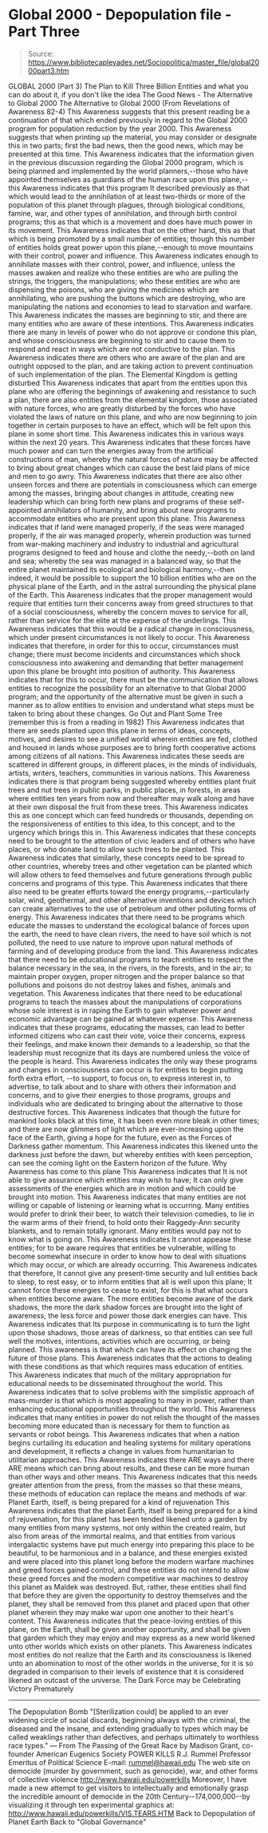 # Global 2000 -  Depopulation file - Part Three

> Source: https://www.bibliotecapleyades.net/Sociopolitica/master_file/global2000part3.htm

GLOBAL 2000 (Part 3)
The Plan to Kill Three
Billion Entities
and what you can do about it, if you don't like the idea
The Good News - The Alternative
to Global 2000
The Alternative to Global 2000
(From Revelations of Awareness 82-4)
This Awareness suggests that this present reading be a continuation of that which ended previously in regard to the Global 2000 program for population reduction by the year 2000. This Awareness suggests that when printing up the material, you may consider or designate this in two parts; first the bad news, then the good news, which may be presented at this time.
This Awareness indicates that the information given in the previous discussion regarding the Global 2000 program, which is being planned and implemented by the world planners,--those who have appointed themselves as guardians of the human race upon this plane,--this Awareness indicates that this program It described previously as that which would lead to the annihilation of at least two-thirds or more of the population of this planet through plagues, through biological conditions, famine, war, and other types of annihilation, and through birth control programs; this as that which is a movement and does have much power in its movement.
This Awareness indicates that on the other hand, this as that which is being promoted by a small number of entities; though this number of entities holds great power upon this plane,--enough to move mountains with their control, power and influence. This Awareness indicates enough to annihilate masses with their control, power, and influence, unless the masses awaken and realize who these entities are who are pulling the strings, the triggers, the manipulations; who these entities are who are dispensing the poisons, who are giving the medicines which are annihilating, who are pushing the buttons which are destroying, who are manipulating the nations and economies to lead to starvation and warfare.
This Awareness indicates the masses are beginning to stir, and there are many entities who are aware of these intentions. This Awareness indicates there are many in levels of power who do not approve or condone this plan, and whose consciousness are beginning to stir and to cause them to respond and react in ways which are not conductive to the plan. This Awareness indicates there are others who are aware of the plan and are outright opposed to the plan, and are taking action to prevent continuation of such implementation of the plan.
The Elemental Kingdom is getting disturbed
This Awareness indicates that apart from the entities upon this plane who are offering the beginnings of awakening and resistance to such a plan, there are also entities from the elemental kingdom, those associated with nature forces, who are greatly disturbed by the forces who have violated the laws of nature on this plane, and who are now beginning to join together in certain purposes to have an effect, which will be felt upon this plane in some short time. This Awareness indicates this in various ways within the next 20 years.
This Awareness indicates that these forces have much power and can turn the energies away from the artificial constructions of man, whereby the natural forces of nature may be affected to bring about great changes which can cause the best laid plans of mice and men to go awry. This Awareness indicates that there are also other unseen forces and there are potentials in consciousness which can emerge among the masses, bringing about changes in attitude, creating new leadership which can bring forth new plans and programs of these self-appointed annihilators of humanity, and bring about new programs to accommodate entities who are present upon this plane.
This Awareness indicates that if land were managed properly, if the seas were managed properly, if the air was managed properly, wherein production was turned from war-making machinery and industry to industrial and agricultural programs designed to feed and house and clothe the needy,--both on land and sea; whereby the sea was managed in a balanced way, so that the entire planet maintained its ecological and biological harmony,--then indeed, it would be possible to support the 10 billion entities who are on the physical plane of the Earth, and in the astral surrounding the physical plane of the Earth.
This Awareness indicates that the proper management would require that entities turn their concerns away from greed structures to that of a social consciousness, whereby the concern moves to service for all, rather than service for the elite at the expense of the underlings. This Awareness indicates that this would be a radical change in consciousness, which under present circumstances is not likely to occur.
This Awareness indicates that therefore, in order for this to occur, circumstances must change; there must become incidents and circumstances which shock consciousness into awakening and demanding that better management upon this plane be brought into position of authority. This Awareness indicates that for this to occur, there must be the communication that allows entities to recognize the possibility for an alternative to that Global 2000 program; and the opportunity of the alternative must be given in such a manner as to allow entities to envision and understand what steps must be taken to bring about these changes.
Go Out and Plant Some Tree
(remember this is from a reading in
1982)
This Awareness indicates that there are seeds planted upon this plane in terms of ideas, concepts, motives, and desires to see a unified world wherein entities are fed, clothed and housed in lands whose purposes are to bring forth cooperative actions among citizens of all nations. This Awareness indicates these seeds are scattered in different groups, in different places, in the minds of individuals, artists, writers, teachers, communities in various nations. This Awareness indicates there is that program being suggested whereby entities plant fruit trees and nut trees in public parks, in public places, in forests, in areas where entities ten years from now and thereafter may walk along and have at their own disposal the fruit from these trees. This Awareness indicates this as one concept which can feed hundreds or thousands, depending on the responsiveness of entities to this idea, to this concept, and to the urgency which brings this in.
This Awareness indicates that these concepts need to be brought to the attention of civic leaders and of others who have places, or who donate land to allow such trees to be planted. This Awareness indicates that similarly, these concepts need to be spread to other countries, whereby trees and other vegetation can be planted which will allow others to feed themselves and future generations through public concerns and programs of this type.
This Awareness indicates that there also need to be greater efforts toward the energy programs,--particularly solar, wind, geothermal, and other alternative inventions and devices which can create alternatives to the use of petroleum and other polluting forms of energy.
This Awareness indicates that there need to be programs which educate the masses to understand the ecological balance of forces upon the earth, the need to have clean rivers, the need to have soil which is not polluted, the need to use nature to improve upon natural methods of farming and of developing produce from the land. This Awareness indicates that there need to be educational programs to teach entities to respect the balance necessary in the sea, in the rivers, in the forests, and in the air; to maintain proper oxygen, proper nitrogen and the proper balance so that pollutions and poisons do not destroy lakes and fishes, animals and vegetation.
This Awareness indicates that there need to be educational programs to teach the masses about the manipulations of corporations whose sole interest is in raping the Earth to gain whatever power and economic advantage can be gained at whatever expense. This Awareness indicates that these programs, educating the masses, can lead to better informed citizens who can cast their vote, voice their concerns, express their feelings, and make known their demands to a leadership, so that the leadership must recognize that its days are numbered unless the voice of the people is heard.
This Awareness indicates the only way these programs and changes in consciousness can occur is for entities to begin putting forth extra effort, --to support, to focus on, to express interest in, to advertise, to talk about and to share with others their information and concerns, and to give their energies to those programs, groups and individuals who are dedicated to bringing about the alternative to those destructive forces.
This Awareness indicates that though the future for mankind looks black at this time, it has been even more bleak in other times; and there are now glimmers of light which are ever-increasing upon the face of the Earth, giving a hope for the future, even as the Forces of Darkness gather momentum. This Awareness indicates this likened unto the darkness just before the dawn, but whereby entities with keen perception, can see the coming light on the Eastern horizon of the future.
Why Awareness has come to this plane
This Awareness indicates that It is not able to give assurance which entities may wish to have; It can only give assessments of the energies which are in motion and which could be brought into motion. This Awareness indicates that many entities are not willing or capable of listening or learning what is occurring. Many entities would prefer to drink their beer, to watch their television comedies, to lie in the warm arms of their friend, to hold onto their Raggedy-Ann security blankets, and to remain totally ignorant. Many entities would pay not to know what is going on. This Awareness indicates It cannot appease these entities; for to be aware requires that entities be vulnerable, willing to become somewhat insecure in order to know how to deal with situations which may occur, or which are already occurring.
This Awareness indicates that therefore, It cannot give any present-time security and lull entities back to sleep, to rest easy, or to inform entities that all is well upon this plane; It cannot force these energies to cease to exist, for this is that what occurs when entities become aware. The more entities become aware of the dark shadows, the more the dark shadow forces are brought into the light of awareness; the less force and power those dark energies can have. This Awareness indicates that Its purpose in communicating is to turn the light upon those shadows, those areas of darkness, so that entities can see full well the motives, intentions, activities which are occurring, or being planned. This awareness is that which can have its effect on changing the future of those plans.
This Awareness indicates that the actions to dealing with these conditions as that which requires mass education of entities. This Awareness indicates that much of the military appropriation for educational needs to be disseminated throughout the world. This Awareness indicates that to solve problems with the simplistic approach of mass-murder is that which is most appealing to many in power, rather than enhancing educational opportunities throughout the world.
This Awareness indicates that many entities in power do not relish the thought of the masses becoming more educated than is necessary for them to function as servants or robot beings. This Awareness indicates that when a nation begins curtailing its education and healing systems for military operations and development, it reflects a change in values from humanitarian to utilitarian approaches.
This Awareness indicates there ARE ways and there ARE means which can bring about results, and these can be more human than other ways and other means. This Awareness indicates that this needs greater attention from the press, from the masses so that these means, these methods of education can replace the means and methods of war.
Planet Earth,
itself, is being prepared for a kind of rejuvenation
This Awareness indicates that the planet
Earth, itself is being prepared for a kind of rejuvenation, for this planet
has been tended likened unto a garden by many entities from many systems, not
only within the created realm, but also from areas of the immortal realms, and
that entities from various intergalactic systems have put much energy into preparing
this place to be beautiful, to be harmonious and in a balance, and these energies
existed and were placed into this planet long before the modern warfare machines
and greed forces gained control, and these entities do not intend to allow these
greed forces and the modern competitive war machines to destroy this planet
as Maldek was destroyed.
But, rather, these entities shall find
that before they are given the opportunity to destroy themselves and the planet,
they shall be removed from this planet and placed upon that other planet wherein
they may make war upon one another to their heart's content. This Awareness
indicates that the peace-loving entities of this plane, on the Earth, shall
be given another opportunity, and shall be given that garden which they may
enjoy and may express as a new world likened unto other worlds which exists
on other planets.
This Awareness indicates most entities
do not realize that the Earth and its consciousness is likened unto an abomination
to most of the other worlds in the universe, for it is so degraded in comparison
to their levels of existence that it is considered likened an outcast of the
universe.
The Dark
Force may be Celebrating Victory Prematurely
***
The Depopulation Bomb
"[Sterilization could] be applied to an ever widening circle of social discards, beginning always with the criminal, the diseased and the insane, and extending gradually to types which may be called weaklings rather than defectives, and perhaps ultimately to worthless race types."
— From
The Passing of the Great Race by Madison Grant,
co-founder American Eugenics Society
POWER KILLS
R.J. Rummel
Professor Emeritus of Political Science
E-mail:
rummel@hawaii.edu
The web site on democide (murder by government,
such as genocide),
war, and other forms of collective violence
http://www.hawaii.edu/powerkills
Moreover, I have
made a new attempt to get visitors to intellectually and emotionally
grasp the incredible amount of democide in the 20th Century--174,000,000--by visualizing it through ten experimental graphics at:
http://www.hawaii.edu/powerkills/VIS.TEARS.HTM
Back to Depopulation of Planet Earth
Back to "Global Governance"
